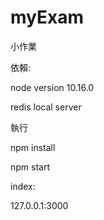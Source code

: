 # myExam
小作業


依賴:

node version 10.16.0

redis local server 

執行

npm install

npm start

index:

127.0.0.1:3000
